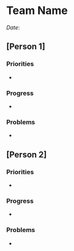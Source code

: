 # Team Name
*Date*: 

## [Person 1]
### Priorities
- 
### Progress
- 
### Problems
- 

## [Person 2]
### Priorities
- 
### Progress
- 
### Problems
- 